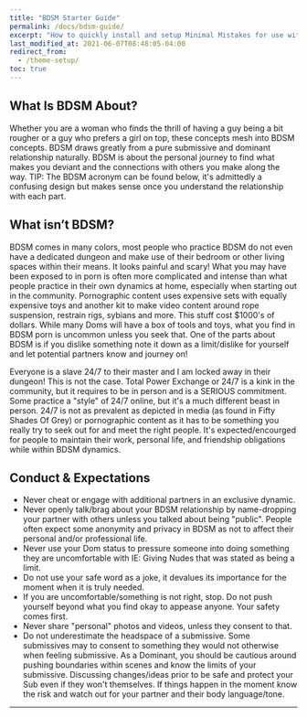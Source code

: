 ```yaml
---
title: "BDSM Starter Guide"
permalink: /docs/bdsm-guide/
excerpt: "How to quickly install and setup Minimal Mistakes for use with GitHub Pages."
last_modified_at: 2021-06-07T08:48:05-04:00
redirect_from:
  - /theme-setup/
toc: true
---
```

## What Is BDSM About?
Whether you are a woman who finds the thrill of having a guy being a bit rougher or a guy who prefers a girl on top, these concepts mesh into BDSM concepts. BDSM draws greatly from a pure submissive and dominant relationship naturally. BDSM is about the personal journey to find what makes you deviant and the connections with others you make along the way.
TIP: The BDSM acronym can be found below, it's admittedly a confusing design but makes sense once you understand the relationship with each part.

## What isn’t BDSM?
BDSM comes in many colors, most people who practice BDSM do not even have a dedicated dungeon and make use of their bedroom or other living spaces within their means.
It looks painful and scary! What you may have been exposed to in porn is often more complicated and intense than what people practice in their own dynamics at home, especially when starting out in the community. Pornographic content uses expensive sets with equally expensive toys and another kit to make video content around rope suspension, restrain rigs, sybians and more. This stuff cost $1000's of dollars. While many Doms will have a box of tools and toys, what you find in BDSM porn is uncommon unless you seek that. One of the parts about BDSM is if you dislike something note it down as a limit/dislike for yourself and let potential partners know and journey on!

Everyone is a slave 24/7 to their master and I am locked away in their dungeon! This is not the case. Total Power Exchange or 24/7 is a kink in the community, but it requires to be in person and is a SERIOUS commitment. Some practice a "style" of 24/7 online, but it's a much different beast in person. 24/7 is not as prevalent as depicted in media (as found in Fifty Shades Of Grey) or pornographic content as it has to be something you really try to seek out for and meet the right people. It's expected/encourged for people to maintain their work, personal life, and friendship obligations while within BDSM dynamics.

## Conduct & Expectations
- Never cheat or engage with additional partners in an exclusive dynamic.
- Never openly talk/brag about your BDSM relationship by name-dropping your partner with others unless you talked about being "public". People often expect some anonymity and privacy in BDSM as not to affect their personal and/or professional life.
- Never use your Dom status to pressure someone into doing something they are uncomfortable with IE: Giving Nudes that was stated as being a limit.
- Do not use your safe word as a joke, it devalues its importance for the moment when it is truly needed.
- If you are uncomfortable/something is not right, stop. Do not push yourself beyond what you find okay to appease anyone. Your safety comes first.
- Never share "personal" photos and videos, unless they consent to that.
- Do not underestimate the headspace of a submissive. Some submissives may to consent to something they would not otherwise when feeling submissive. As a Dominant, you should be cautious around pushing boundaries within scenes and know the limits of your submissive. Discussing changes/ideas prior to be safe and protect your Sub even if they won't themselves. If things happen in the moment know the risk and watch out for your partner and their body language/tone.

---
